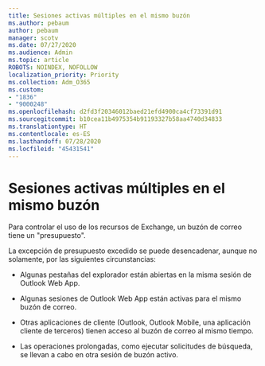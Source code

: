 ```yaml
---
title: Sesiones activas múltiples en el mismo buzón
ms.author: pebaum
author: pebaum
manager: scotv
ms.date: 07/27/2020
ms.audience: Admin
ms.topic: article
ROBOTS: NOINDEX, NOFOLLOW
localization_priority: Priority
ms.collection: Adm_O365
ms.custom:
- "1836"
- "9000248"
ms.openlocfilehash: d2fd3f20346012baed21efd4900ca4cf73391d91
ms.sourcegitcommit: b10cea11b4975354b91193327b58aa4740d34833
ms.translationtype: HT
ms.contentlocale: es-ES
ms.lasthandoff: 07/28/2020
ms.locfileid: "45431541"
---
```

# <a name="multiple-active-sessions-to-the-same-mailbox"></a>Sesiones activas múltiples en el mismo buzón

Para controlar el uso de los recursos de Exchange, un buzón de correo tiene un "presupuesto".

La excepción de presupuesto excedido se puede desencadenar, aunque no solamente, por las siguientes circunstancias:

- Algunas pestañas del explorador están abiertas en la misma sesión de Outlook Web App.

- Algunas sesiones de Outlook Web App están activas para el mismo buzón de correo.

- Otras aplicaciones de cliente (Outlook, Outlook Mobile, una aplicación cliente de terceros) tienen acceso al buzón de correo al mismo tiempo.

- Las operaciones prolongadas, como ejecutar solicitudes de búsqueda, se llevan a cabo en otra sesión de buzón activo.

